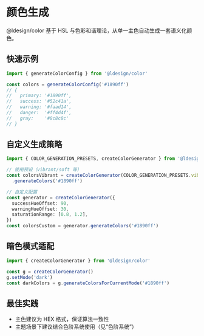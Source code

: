# 颜色生成

@ldesign/color 基于 HSL 与色彩和谐理论，从单一主色自动生成一套语义化颜色。

## 快速示例

```ts
import { generateColorConfig } from '@ldesign/color'

const colors = generateColorConfig('#1890ff')
// {
//   primary: '#1890ff',
//   success: '#52c41a',
//   warning: '#faad14',
//   danger:  '#ff4d4f',
//   gray:    '#8c8c8c'
// }
```

## 自定义生成策略

```ts
import { COLOR_GENERATION_PRESETS, createColorGenerator } from '@ldesign/color'

// 使用预设（vibrant/soft 等）
const colorsVibrant = createColorGenerator(COLOR_GENERATION_PRESETS.vibrant)
  .generateColors('#1890ff')

// 自定义配置
const generator = createColorGenerator({
  successHueOffset: 90,
  warningHueOffset: 30,
  saturationRange: [0.8, 1.2],
})
const colorsCustom = generator.generateColors('#1890ff')
```

## 暗色模式适配

```ts
import { createColorGenerator } from '@ldesign/color'

const g = createColorGenerator()
g.setMode('dark')
const darkColors = g.generateColorsForCurrentMode('#1890ff')
```

## 最佳实践

- 主色建议为 HEX 格式，保证算法一致性
- 主题场景下建议结合色阶系统使用（见“色阶系统”）

